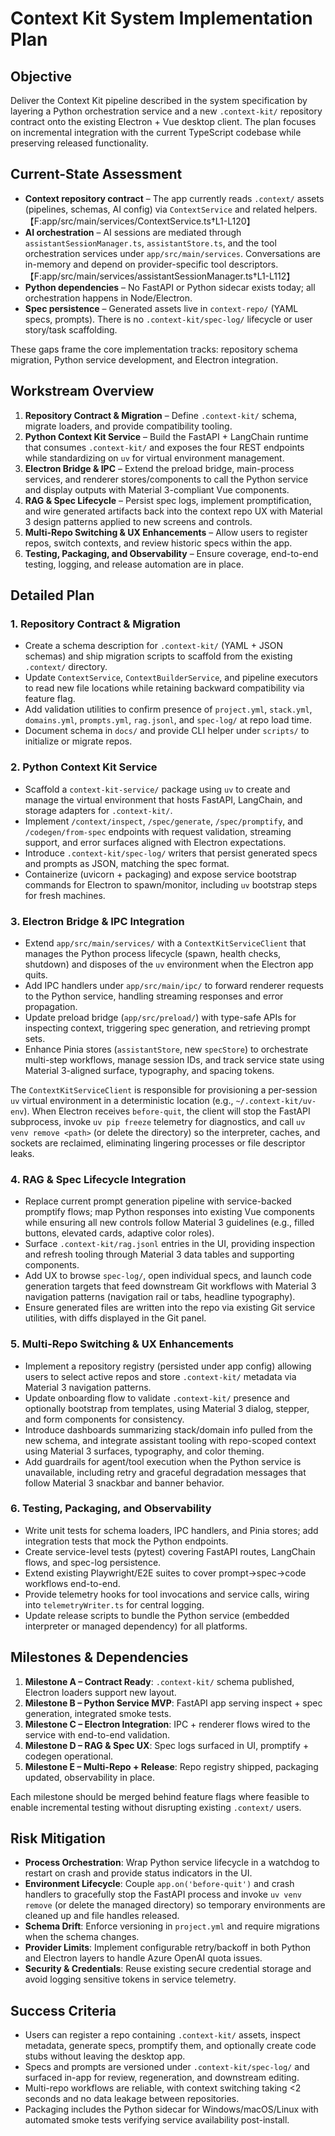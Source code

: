 # Context Kit System Implementation Plan

## Objective
Deliver the Context Kit pipeline described in the system specification by layering a Python orchestration service and a new `.context-kit/` repository contract onto the existing Electron + Vue desktop client. The plan focuses on incremental integration with the current TypeScript codebase while preserving released functionality.

## Current-State Assessment
- **Context repository contract** – The app currently reads `.context/` assets (pipelines, schemas, AI config) via `ContextService` and related helpers. 【F:app/src/main/services/ContextService.ts†L1-L120】
- **AI orchestration** – AI sessions are mediated through `assistantSessionManager.ts`, `assistantStore.ts`, and the tool orchestration services under `app/src/main/services`. Conversations are in-memory and depend on provider-specific tool descriptors. 【F:app/src/main/services/assistantSessionManager.ts†L1-L112】
- **Python dependencies** – No FastAPI or Python sidecar exists today; all orchestration happens in Node/Electron.
- **Spec persistence** – Generated assets live in `context-repo/` (YAML specs, prompts). There is no `.context-kit/spec-log/` lifecycle or user story/task scaffolding.

These gaps frame the core implementation tracks: repository schema migration, Python service development, and Electron integration.

## Workstream Overview
1. **Repository Contract & Migration** – Define `.context-kit/` schema, migrate loaders, and provide compatibility tooling.
2. **Python Context Kit Service** – Build the FastAPI + LangChain runtime that consumes `.context-kit/` and exposes the four REST endpoints while standardizing on `uv` for virtual environment management.
3. **Electron Bridge & IPC** – Extend the preload bridge, main-process services, and renderer stores/components to call the Python service and display outputs with Material 3-compliant Vue components.
4. **RAG & Spec Lifecycle** – Persist spec logs, implement promptification, and wire generated artifacts back into the context repo UX with Material 3 design patterns applied to new screens and controls.
5. **Multi-Repo Switching & UX Enhancements** – Allow users to register repos, switch contexts, and review historic specs within the app.
6. **Testing, Packaging, and Observability** – Ensure coverage, end-to-end testing, logging, and release automation are in place.

## Detailed Plan

### 1. Repository Contract & Migration
- Create a schema description for `.context-kit/` (YAML + JSON schemas) and ship migration scripts to scaffold from the existing `.context/` directory.
- Update `ContextService`, `ContextBuilderService`, and pipeline executors to read new file locations while retaining backward compatibility via feature flag.
- Add validation utilities to confirm presence of `project.yml`, `stack.yml`, `domains.yml`, `prompts.yml`, `rag.jsonl`, and `spec-log/` at repo load time.
- Document schema in `docs/` and provide CLI helper under `scripts/` to initialize or migrate repos.

### 2. Python Context Kit Service
- Scaffold a `context-kit-service/` package using `uv` to create and manage the virtual environment that hosts FastAPI, LangChain, and storage adapters for `.context-kit/`.
- Implement `/context/inspect`, `/spec/generate`, `/spec/promptify`, and `/codegen/from-spec` endpoints with request validation, streaming support, and error surfaces aligned with Electron expectations.
- Introduce `.context-kit/spec-log/` writers that persist generated specs and prompts as JSON, matching the spec format.
- Containerize (uvicorn + packaging) and expose service bootstrap commands for Electron to spawn/monitor, including `uv` bootstrap steps for fresh machines.

### 3. Electron Bridge & IPC Integration
- Extend `app/src/main/services/` with a `ContextKitServiceClient` that manages the Python process lifecycle (spawn, health checks, shutdown) and disposes of the `uv` environment when the Electron app quits.
- Add IPC handlers under `app/src/main/ipc/` to forward renderer requests to the Python service, handling streaming responses and error propagation.
- Update preload bridge (`app/src/preload/`) with type-safe APIs for inspecting context, triggering spec generation, and retrieving prompt sets.
- Enhance Pinia stores (`assistantStore`, new `specStore`) to orchestrate multi-step workflows, manage session IDs, and track service state using Material 3-aligned surface, typography, and spacing tokens.

The `ContextKitServiceClient` is responsible for provisioning a per-session `uv` virtual environment in a deterministic location (e.g., `~/.context-kit/uv-env`). When Electron receives `before-quit`, the client will stop the FastAPI subprocess, invoke `uv pip freeze` telemetry for diagnostics, and call `uv venv remove <path>` (or delete the directory) so the interpreter, caches, and sockets are reclaimed, eliminating lingering processes or file descriptor leaks.

### 4. RAG & Spec Lifecycle Integration
- Replace current prompt generation pipeline with service-backed promptify flows; map Python responses into existing Vue components while ensuring all new controls follow Material 3 guidelines (e.g., filled buttons, elevated cards, adaptive color roles).
- Surface `.context-kit/rag.jsonl` entries in the UI, providing inspection and refresh tooling through Material 3 data tables and supporting components.
- Add UX to browse `spec-log/`, open individual specs, and launch code generation targets that feed downstream Git workflows with Material 3 navigation patterns (navigation rail or tabs, headline typography).
- Ensure generated files are written into the repo via existing Git service utilities, with diffs displayed in the Git panel.

### 5. Multi-Repo Switching & UX Enhancements
- Implement a repository registry (persisted under app config) allowing users to select active repos and store `.context-kit/` metadata via Material 3 navigation patterns.
- Update onboarding flow to validate `.context-kit/` presence and optionally bootstrap from templates, using Material 3 dialog, stepper, and form components for consistency.
- Introduce dashboards summarizing stack/domain info pulled from the new schema, and integrate assistant tooling with repo-scoped context using Material 3 surfaces, typography, and color theming.
- Add guardrails for agent/tool execution when the Python service is unavailable, including retry and graceful degradation messages that follow Material 3 snackbar and banner behavior.

### 6. Testing, Packaging, and Observability
- Write unit tests for schema loaders, IPC handlers, and Pinia stores; add integration tests that mock the Python endpoints.
- Create service-level tests (pytest) covering FastAPI routes, LangChain flows, and spec-log persistence.
- Extend existing Playwright/E2E suites to cover prompt→spec→code workflows end-to-end.
- Provide telemetry hooks for tool invocations and service calls, wiring into `telemetryWriter.ts` for central logging.
- Update release scripts to bundle the Python service (embedded interpreter or managed dependency) for all platforms.

## Milestones & Dependencies
1. **Milestone A – Contract Ready**: `.context-kit/` schema published, Electron loaders support new layout.
2. **Milestone B – Python Service MVP**: FastAPI app serving inspect + spec generation, integrated smoke tests.
3. **Milestone C – Electron Integration**: IPC + renderer flows wired to the service with end-to-end validation.
4. **Milestone D – RAG & Spec UX**: Spec logs surfaced in UI, promptify + codegen operational.
5. **Milestone E – Multi-Repo + Release**: Repo registry shipped, packaging updated, observability in place.

Each milestone should be merged behind feature flags where feasible to enable incremental testing without disrupting existing `.context/` users.

## Risk Mitigation
- **Process Orchestration**: Wrap Python service lifecycle in a watchdog to restart on crash and provide status indicators in the UI.
- **Environment Lifecycle**: Couple `app.on('before-quit')` and crash handlers to gracefully stop the FastAPI process and invoke `uv venv remove` (or delete the managed directory) so temporary environments are cleaned up and file handles released.
- **Schema Drift**: Enforce versioning in `project.yml` and require migrations when the schema changes.
- **Provider Limits**: Implement configurable retry/backoff in both Python and Electron layers to handle Azure OpenAI quota issues.
- **Security & Credentials**: Reuse existing secure credential storage and avoid logging sensitive tokens in service telemetry.

## Success Criteria
- Users can register a repo containing `.context-kit/` assets, inspect metadata, generate specs, promptify them, and optionally create code stubs without leaving the desktop app.
- Specs and prompts are versioned under `.context-kit/spec-log/` and surfaced in-app for review, regeneration, and downstream editing.
- Multi-repo workflows are reliable, with context switching taking <2 seconds and no data leakage between repositories.
- Packaging includes the Python sidecar for Windows/macOS/Linux with automated smoke tests verifying service availability post-install.
